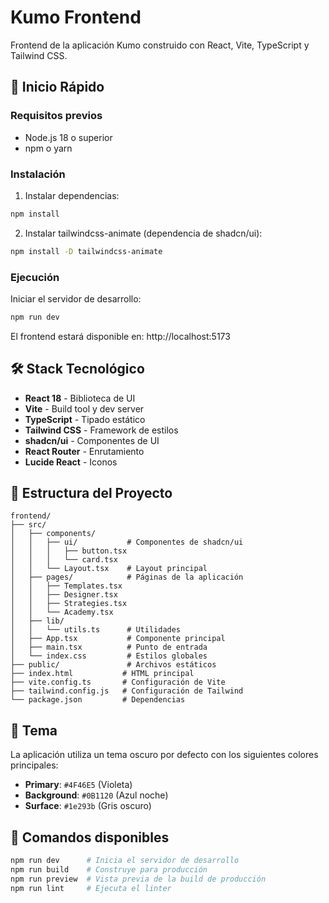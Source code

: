 # Kumo Frontend

Frontend de la aplicación Kumo construido con React, Vite, TypeScript y Tailwind CSS.

## 🚀 Inicio Rápido

### Requisitos previos
- Node.js 18 o superior
- npm o yarn

### Instalación

1. Instalar dependencias:
```bash
npm install
```

2. Instalar tailwindcss-animate (dependencia de shadcn/ui):
```bash
npm install -D tailwindcss-animate
```

### Ejecución

Iniciar el servidor de desarrollo:
```bash
npm run dev
```

El frontend estará disponible en: http://localhost:5173

## 🛠️ Stack Tecnológico

- **React 18** - Biblioteca de UI
- **Vite** - Build tool y dev server
- **TypeScript** - Tipado estático
- **Tailwind CSS** - Framework de estilos
- **shadcn/ui** - Componentes de UI
- **React Router** - Enrutamiento
- **Lucide React** - Iconos

## 📁 Estructura del Proyecto

```
frontend/
├── src/
│   ├── components/
│   │   ├── ui/           # Componentes de shadcn/ui
│   │   │   ├── button.tsx
│   │   │   └── card.tsx
│   │   └── Layout.tsx    # Layout principal
│   ├── pages/            # Páginas de la aplicación
│   │   ├── Templates.tsx
│   │   ├── Designer.tsx
│   │   ├── Strategies.tsx
│   │   └── Academy.tsx
│   ├── lib/
│   │   └── utils.ts      # Utilidades
│   ├── App.tsx           # Componente principal
│   ├── main.tsx          # Punto de entrada
│   └── index.css         # Estilos globales
├── public/               # Archivos estáticos
├── index.html           # HTML principal
├── vite.config.ts       # Configuración de Vite
├── tailwind.config.js   # Configuración de Tailwind
└── package.json         # Dependencias
```

## 🎨 Tema

La aplicación utiliza un tema oscuro por defecto con los siguientes colores principales:

- **Primary**: `#4F46E5` (Violeta)
- **Background**: `#0B1120` (Azul noche)
- **Surface**: `#1e293b` (Gris oscuro)

## 🧩 Comandos disponibles

```bash
npm run dev      # Inicia el servidor de desarrollo
npm run build    # Construye para producción
npm run preview  # Vista previa de la build de producción
npm run lint     # Ejecuta el linter
```

